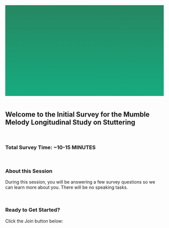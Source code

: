 <section style="height: 30vw; min-height: 15rem;
      background: linear-gradient(#268762, #15ac7f)">
        <div style="
          height: 30vw;
          min-height: 15rem;
          background-image: url(https://raw.githubusercontent.com/alishakodibagkar/MumbleMelody_Longitudinal_Initial_Survey/master/protocol/initial_survey.png);
          background-position: center;
          background-size: contain;
          background-repeat: no-repeat">
        </div>
      </section>
      <br>


<section>
<div class="container-fluid">
  <h2>Welcome to the Initial Survey for the Mumble Melody Longitudinal Study on Stuttering</h2>
</div>
</section>


<section>
  <div class="text" style="padding-top: 1rem">
    <h3>Total Survey Time: ~10-15 MINUTES</h3>
  </div>
</div>

<section>
  <div class="text" style="padding-top: 1rem">
    <h3>About this Session</h3>
    <p>During this session, you will be answering a few survey questions so we can learn more about you. There will be no speaking tasks. 
    </p>
  </div>
</div>
</section>


<section>
  <div class="text" style="padding-top: 1rem">
    <h3>Ready to Get Started?</h3>
    <p>Click the Join button below:
    </p>
  </div>
</div>
</section>
